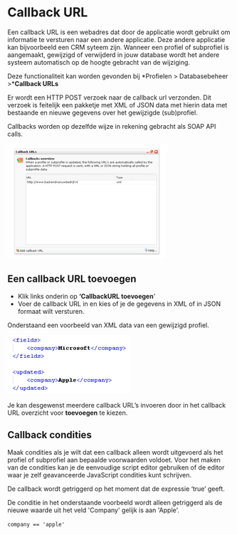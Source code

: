 # Callback URL

Een callback URL is een webadres dat door de applicatie wordt gebruikt
om informatie te versturen naar een andere applicatie. Deze andere
applicatie kan bijvoorbeeld een CRM syteem zijn. Wanneer een profiel of
subprofiel is aangemaakt, gewijzigd of verwijderd in jouw database wordt
het andere systeem automatisch op de hoogte gebracht van de wijziging.

Deze functionaliteit kan worden gevonden bij *Profielen \>
Databasebeheer \>***Callback URLs**

Er wordt een HTTP POST verzoek naar de callback url verzonden. Dit
verzoek is feitelijk een pakketje met XML of JSON data met hierin data
met bestaande en nieuwe gegevens over het gewijzigde (sub)profiel.

Callbacks worden op dezelfde wijze in rekening gebracht als SOAP API
calls.

![](../images/callbackdialog.png)

**Een callback URL toevoegen**
------------------------------

-   Klik links onderin op **‘CallbackURL toevoegen**’
-   Voer de callback URL in en kies of je de gegevens in XML of in JSON
    formaat wilt versturen.

Onderstaand een voorbeeld van XML data van een gewijzigd profiel.

![](../images/callbackXML.png)

Je kan desgewenst meerdere callback URL’s invoeren door in het callback
URL overzicht voor **toevoegen** te kiezen.

**Callback condities**
----------------------

Maak condities als je wilt dat een callback alleen wordt uitgevoerd als
het profiel of subprofiel aan bepaalde voorwaarden voldoet. Voor het
maken van de condities kan je de eenvoudige script editor gebruiken of
de editor waar je zelf geavanceerde JavaScript condities kunt schrijven.

De callback wordt getriggerd op het moment dat de expressie ‘true’
geeft.

De conditie in het onderstaande voorbeeld wordt alleen getriggerd als de
nieuwe waarde uit het veld 'Company' gelijk is aan 'Apple'.

`company == 'apple'`
